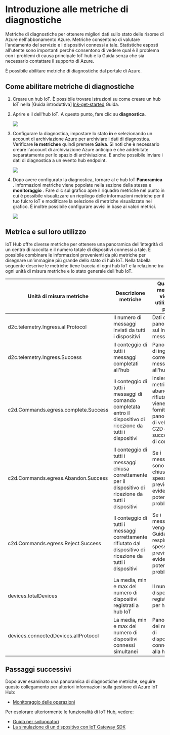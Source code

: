 <properties
 pageTitle="Metrica diagnostica IoT Hub"
 description="Cenni preliminari metriche di Azure IoT Hub, consentendo agli utenti di valutare l'andamento delle risorse"
 services="iot-hub"
 documentationCenter=""
 authors="nberdy"
 manager="timlt"
 editor=""/>

<tags
 ms.service="iot-hub"
 ms.devlang="na"
 ms.topic="article"
 ms.tgt_pltfrm="na"
 ms.workload="na"
 ms.date="08/11/2016"
 ms.author="nberdy"/>

# <a name="introduction-to-diagnostic-metrics"></a>Introduzione alle metriche di diagnostiche

Metriche di diagnostiche per ottenere migliori dati sullo stato delle risorse di Azure nell'abbonamento Azure. Metriche consentono di valutare l'andamento del servizio e i dispositivi connessi a tale. Statistiche esposti all'utente sono importanti perché consentono di vedere qual è il problema con i problemi di causa principale IoT hub e la Guida senza che sia necessario contattare il supporto di Azure.

È possibile abilitare metriche di diagnostiche dal portale di Azure.

## <a name="how-to-enable-diagnostic-metrics"></a>Come abilitare metriche di diagnostiche

1. Creare un hub IoT. È possibile trovare istruzioni su come creare un hub IoT nella [Guida introduttiva] [ lnk-get-started] Guida.

2. Aprire e il dell'hub IoT. A questo punto, fare clic su **diagnostica**.

    ![][1]

3. Configurare la diagnostica, impostare lo stato **in** e selezionando un account di archiviazione Azure per archiviare i dati di diagnostica. Verificare **le metriche**e quindi premere **Salva**. Si noti che è necessario creare l'account di archiviazione Azure anticipo e che addebitate separatamente per lo spazio di archiviazione. È anche possibile inviare i dati di diagnostica a un evento hub endpoint.

    ![][2]

4. Dopo avere configurato la diagnostica, tornare al e hub IoT **Panoramica** . Informazioni metriche viene popolate nella sezione della stessa e **monitoraggio** . Fare clic sul grafico apre il riquadro metriche nel punto in cui è possibile visualizzare un riepilogo delle informazioni metriche per il tuo fulcro IoT e modificare la selezione di metriche visualizzate nel grafico. È inoltre possibile configurare avvisi in base ai valori metrici.

    ![][3]

## <a name="metrics-and-how-to-use-them"></a>Metrica e sul loro utilizzo

IoT Hub offre diverse metriche per ottenere una panoramica dell'integrità di un centro di raccolta e il numero totale di dispositivi connessi a tale. È possibile combinare le informazioni provenienti da più metriche per disegnare un'immagine più grande dello stato di hub IoT. Nella tabella seguente descrive le metriche tiene traccia di ogni hub IoT e la relazione tra ogni unità di misura metriche e lo stato generale dell'hub IoT.

| Unità di misura metriche | Descrizione metriche | Quali la metrica viene utilizzata per |
| ---- | ---- | ---- |
| d2c.telemetry.Ingress.allProtocol | Il numero di messaggi inviati da tutti i dispositivi | Dati di panoramica sul Invia messaggio |
| d2c.telemetry.Ingress.Success | Il conteggio di tutti i messaggi completati all'hub | Panoramica di ingresso corretta del messaggio all'hub |
| c2d.Commands.egress.complete.Success | Il conteggio di tutti i messaggi di comando completata entro il dispositivo di ricezione da tutti i dispositivi | Insieme metriche abandon e rifiuta, viene fornita una panoramica di velocità C2D di successo di comando |
| c2d.Commands.egress.Abandon.Success | Il conteggio di tutti i messaggi chiusa correttamente per il dispositivo di ricezione da tutti i dispositivi | Se i messaggi sono Guida chiusa più spesso del previsto in evidenza potenziali problemi |
| c2d.Commands.egress.Reject.Success | Il conteggio di tutti i messaggi correttamente rifiutato dal dispositivo di ricezione da tutti i dispositivi | Se i messaggi vengono Guida respinti più spesso del previsto in evidenza potenziali problemi |
| devices.totalDevices | La media, min e max del numero di dispositivi registrati a hub IoT | Il numero di dispositivi registrati per hub |
| devices.connectedDevices.allProtocol | La media, min e max del numero di dispositivi connessi simultanei | Panoramica del numero di dispositivi connessi alla hub |

## <a name="next-steps"></a>Passaggi successivi

Dopo aver esaminato una panoramica di diagnostiche metriche, seguire questo collegamento per ulteriori informazioni sulla gestione di Azure IoT Hub:

- [Monitoraggio delle operazioni][lnk-monitor]

Per esplorare ulteriormente le funzionalità di IoT Hub, vedere:

- [Guida per sviluppatori][lnk-devguide]
- [La simulazione di un dispositivo con IoT Gateway SDK][lnk-gateway]

<!-- Links and images -->
[1]: media/iot-hub-metrics/enable-metrics-1.png
[2]: media/iot-hub-metrics/enable-metrics-2.png
[3]: media/iot-hub-metrics/enable-metrics-3.png

[lnk-get-started]: iot-hub-csharp-csharp-getstarted.md
[lnk-operations-monitoring]: iot-hub-operations-monitoring.md
[lnk-scaling]: iot-hub-scaling.md
[lnk-dr]: iot-hub-ha-dr.md

[lnk-monitor]: iot-hub-operations-monitoring.md

[lnk-devguide]: iot-hub-devguide.md
[lnk-gateway]: iot-hub-linux-gateway-sdk-simulated-device.md
